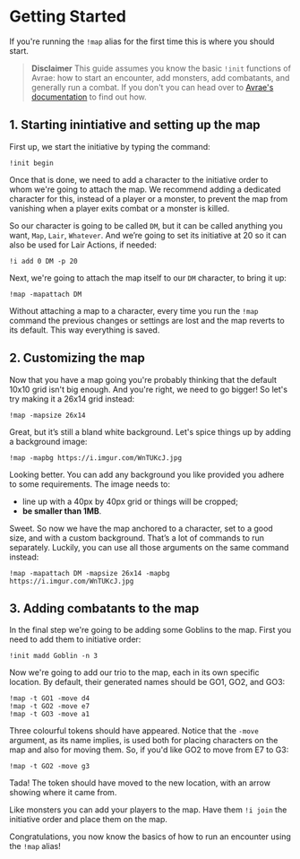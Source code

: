 # Getting Started

If you're running the `!map` alias for the first time this is where you should start. 

> **Disclaimer**
This guide assumes you know the basic `!init` functions of Avrae: how to start an encounter, add monsters, add combatants, and generally run a combat. If you don't you can head over to [Avrae's documentation](https://avrae.readthedocs.io/en/latest/) to find out how.

## 1. Starting inintiative and setting up the map

First up, we start the initiative by typing the command:

```
!init begin
```

Once that is done, we need to add a character to the initiative order to whom we're going to attach the map. We recommend adding a dedicated character for this, instead of a player or a monster, to prevent the map from vanishing when a player exits combat or a monster is killed.

So our character is going to be called `DM`, but it can be called anything you want, `Map`, `Lair`, `Whatever`. And we’re going to set its initiative at 20 so it can also be used for Lair Actions, if needed:

```
!i add 0 DM -p 20
```

Next, we're going to attach the map itself to our `DM` character, to bring it up:

```
!map -mapattach DM
```

Without attaching a map to a character, every time you run the `!map` command the previous changes or settings are lost and the map reverts to its default. This way everything is saved.

## 2. Customizing the map

Now that you have a map going you're probably thinking that the default 10x10 grid isn't big enough. And you're right, we need to go bigger! So let's try making it a 26x14 grid instead:

```
!map -mapsize 26x14
```

Great, but it’s still a bland white background. Let's spice things up by adding a background image:

```
!map -mapbg https://i.imgur.com/WnTUKcJ.jpg 
```

Looking better. You can add any background you like provided you adhere to some requirements. The image needs to:
- line up with a 40px by 40px grid or things will be cropped;
- **be smaller than 1MB**.

Sweet. So now we have the map anchored to a character, set to a good size, and with a custom background. That’s a lot of commands to run separately. Luckily, you can use all those arguments on the same command instead:

```
!map -mapattach DM -mapsize 26x14 -mapbg https://i.imgur.com/WnTUKcJ.jpg
```

## 3. Adding combatants to the map

In the final step we're going to be adding some Goblins to the map. First you need to add them to initiative order:

```
!init madd Goblin -n 3
```

Now we're going to add our trio to the map, each in its own specific location. By default, their generated names should be GO1, GO2, and GO3:

```
!map -t GO1 -move d4
!map -t GO2 -move e7
!map -t GO3 -move a1
```

Three colourful tokens should have appeared. Notice that the `-move` argument, as its name implies, is used both for placing characters on the map and also for moving them. So, if you'd like GO2 to move from E7 to G3:

```
!map -t GO2 -move g3
```

Tada! The token should have moved to the new location, with an arrow showing where it came from.

Like monsters you can add your players to the map. Have them `!i join` the initiative order and place them on the map.

Congratulations, you now know the basics of how to run an encounter using the `!map` alias!
